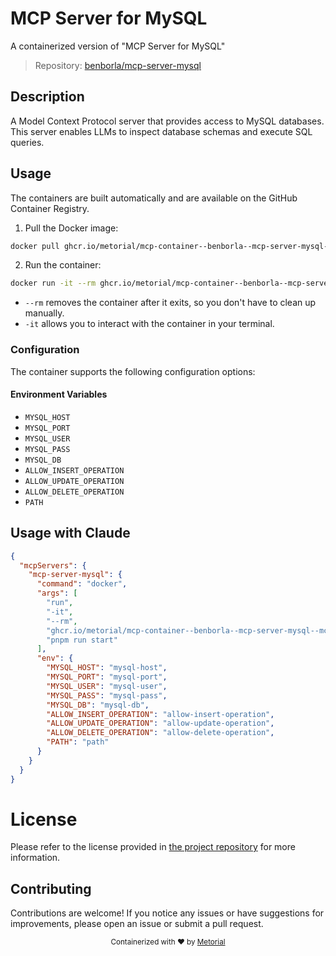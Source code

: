 
# MCP Server for MySQL

A containerized version of "MCP Server for MySQL"

> Repository: [benborla/mcp-server-mysql](https://github.com/benborla/mcp-server-mysql)

## Description

A Model Context Protocol server that provides access to MySQL databases. This server enables LLMs to inspect database schemas and execute SQL queries.


## Usage

The containers are built automatically and are available on the GitHub Container Registry.

1. Pull the Docker image:

```bash
docker pull ghcr.io/metorial/mcp-container--benborla--mcp-server-mysql--mcp-server-mysql
```

2. Run the container:

```bash
docker run -it --rm ghcr.io/metorial/mcp-container--benborla--mcp-server-mysql--mcp-server-mysql 
```

- `--rm` removes the container after it exits, so you don't have to clean up manually.
- `-it` allows you to interact with the container in your terminal.


### Configuration

The container supports the following configuration options:




#### Environment Variables

- `MYSQL_HOST`
- `MYSQL_PORT`
- `MYSQL_USER`
- `MYSQL_PASS`
- `MYSQL_DB`
- `ALLOW_INSERT_OPERATION`
- `ALLOW_UPDATE_OPERATION`
- `ALLOW_DELETE_OPERATION`
- `PATH`




## Usage with Claude

```json
{
  "mcpServers": {
    "mcp-server-mysql": {
      "command": "docker",
      "args": [
        "run",
        "-it",
        "--rm",
        "ghcr.io/metorial/mcp-container--benborla--mcp-server-mysql--mcp-server-mysql",
        "pnpm run start"
      ],
      "env": {
        "MYSQL_HOST": "mysql-host",
        "MYSQL_PORT": "mysql-port",
        "MYSQL_USER": "mysql-user",
        "MYSQL_PASS": "mysql-pass",
        "MYSQL_DB": "mysql-db",
        "ALLOW_INSERT_OPERATION": "allow-insert-operation",
        "ALLOW_UPDATE_OPERATION": "allow-update-operation",
        "ALLOW_DELETE_OPERATION": "allow-delete-operation",
        "PATH": "path"
      }
    }
  }
}
```

# License

Please refer to the license provided in [the project repository](https://github.com/benborla/mcp-server-mysql) for more information.

## Contributing

Contributions are welcome! If you notice any issues or have suggestions for improvements, please open an issue or submit a pull request.

<div align="center">
  <sub>Containerized with ❤️ by <a href="https://metorial.com">Metorial</a></sub>
</div>
  